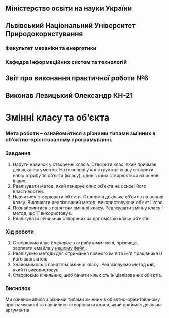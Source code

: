 ## Міністерство освіти на науки України
## Львівський Національний Університет Природокористування
### Факультет механіки та енергетики
### Кафедра Інформаційних систем та технологій

## Звіт про виконання практичної роботи №6

## Виконав Левицький Олександр КН-21
# Змінні класу та об’єкта

### Мета роботи – ознайомитися з різними типами змінних в об’єктно-орієнтованому програмуванні.

### Завдання
1. Набути навичок у створенні класів. Створити клас, який приймає декілька аргументів. На їх основі у конструкторі класу створити набір атрибутів об’єкта (класу), один з яких створюється на основі інших.
2. Реалізувати метод, який генерує опис об’єкта на основі його властивостей.
3. Навчитися створювати об’єкти. Створити декілька об’єктів на основі класу. Викликати реалізований метод, використовуючи об’єкт і клас.
4. Познайомитися з поняттям змінної класу. Реалізувати змінну класу і метод, що її використовує.
5. Реалізувати лічильник створених за допомогою класу об’єктів.

### Хід роботи
1. Створюємо клас *Employee* з атрибутами імені, прізвища, зарплати,емайла у [нашому файлі](./main.py).
2. Реалізуємо методи для отримання повного ім'я та ім'я працівника із його зарплатою
3. Знайомимось з поняттям змінної класу. Реалізовуємо метод *__init__*, який її використовує.
4. Створюємо лічильник, щоб бачити кількість ініціалізованих обʼєктів.

### Висновок
Ми ознайомилися з різними типами змінних в об’єктно-орієнтованому програмуванні та навчилися створювати класи, який приймає декілька аргументів